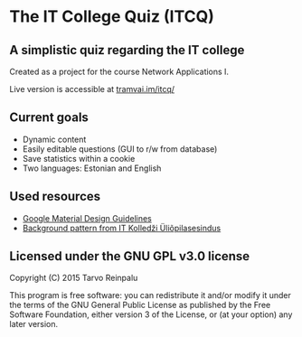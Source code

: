 # The IT College Quiz (ITCQ) #
## A simplistic quiz regarding the IT college ##

Created as a project for the course Network Applications I.

Live version is accessible at [tramvai.im/itcq/](http://tramvai.im/itcq/)


## Current goals ##
* Dynamic content
* Easily editable questions (GUI to r/w from database)
* Save statistics within a cookie
* Two languages: Estonian and English

## Used resources ##
* [Google Material Design Guidelines](http://www.google.com/design/spec/material-design/introduction.html)
* [Background pattern from IT Kolledži Üliõpilasesindus](http://esindus.itcollege.ee/)


## Licensed under the GNU GPL v3.0 license ##
Copyright (C) 2015 Tarvo Reinpalu

This program is free software: you can redistribute it and/or modify
it under the terms of the GNU General Public License as published by
the Free Software Foundation, either version 3 of the License, or
(at your option) any later version.